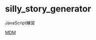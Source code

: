 # silly_story_generator
JavaScript練習

[MDM](https://developer.mozilla.org/ja/docs/Learn/JavaScript/First_steps/Silly_story_generator)

